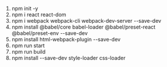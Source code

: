 1. npm init -y
2. npm i react react-dom
3. npm i webpack webpack-cli webpack-dev-server --save-dev
4. npm install @babel/core babel-loader @babel/preset-react @babel/preset-env --save-dev
5. npm install html-webpack-plugin --save-dev
6. npm run start
7. npm run build
8. npm install --save-dev style-loader css-loader

